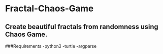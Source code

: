 # Fractal-Chaos-Game
## Create beautiful fractals from randomness using Chaos Game.
###Requirements
-python3
-turtle
-argparse
